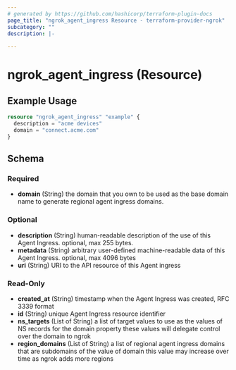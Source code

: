 ```yaml
---
# generated by https://github.com/hashicorp/terraform-plugin-docs
page_title: "ngrok_agent_ingress Resource - terraform-provider-ngrok"
subcategory: ""
description: |-
  
---
```


# ngrok_agent_ingress (Resource)



## Example Usage

```terraform
resource "ngrok_agent_ingress" "example" {
  description = "acme devices"
  domain = "connect.acme.com"
}
```

<!-- schema generated by tfplugindocs -->
## Schema

### Required

- **domain** (String) the domain that you own to be used as the base domain name to generate regional agent ingress domains.

### Optional

- **description** (String) human-readable description of the use of this Agent Ingress. optional, max 255 bytes.
- **metadata** (String) arbitrary user-defined machine-readable data of this Agent Ingress. optional, max 4096 bytes
- **uri** (String) URI to the API resource of this Agent ingress

### Read-Only

- **created_at** (String) timestamp when the Agent Ingress was created, RFC 3339 format
- **id** (String) unique Agent Ingress resource identifier
- **ns_targets** (List of String) a list of target values to use as the values of NS records for the domain property these values will delegate control over the domain to ngrok
- **region_domains** (List of String) a list of regional agent ingress domains that are subdomains of the value of domain this value may increase over time as ngrok adds more regions


